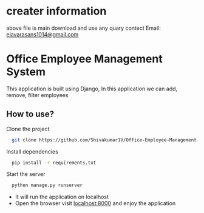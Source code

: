 # creater information
above file is main download and use 
any quary contect Email: elavarasans1014@gmail.com

# Office Employee Management System

This application is built using Django, In this application we can add, remove, filter employees 

## How to use?

Clone the project

```bash
  git clone https://github.com/Shivakumar1V/Office-Employee-Management-System-using-Django
```

Install dependencies

```bash
  pip install -r requirements.txt
```

Start the server

```bash
  python manage.py runserver
```
- It will run the application on localhost
- Open the browser visit [localhost:8000](http://localhost:8000) and enjoy the application
